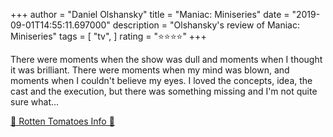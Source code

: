+++
author = "Daniel Olshansky"
title = "Maniac: Miniseries"
date = "2019-09-01T14:55:11.697000"
description = "Olshansky's review of Maniac: Miniseries"
tags = [
    "tv",
]
rating = "⭐⭐⭐⭐"
+++

There were moments when the show was dull and moments when I thought it was brilliant. There were moments when my mind was blown, and moments when I couldn't believe my eyes. I loved the concepts, idea, the cast and the execution, but there was something missing and I'm not quite sure what...

[🍅 Rotten Tomatoes Info 🍅](https://www.rottentomatoes.com//tv/maniac/s01)